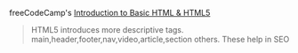 freeCodeCamp's <a href="https://www.freecodecamp.org/learn/responsive-web-design/basic-html-and-html5/">Introduction to Basic HTML & HTML5</a>

>HTML5 introduces more descriptive tags.
>main,header,footer,nav,video,article,section others.
>These help in SEO